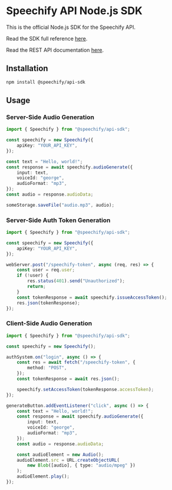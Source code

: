 # Speechify API Node.js SDK

This is the official Node.js SDK for the Speechify API.

Read the SDK full reference [here](https://speechifyinc.github.io/speechify-api-sdks/nodejs).

Read the REST API documentation [here](https://docs.sws.speechify.com/docs/overview).

## Installation

```bash
npm install @speechify/api-sdk
```

## Usage

### Server-Side Audio Generation

```typescript
import { Speechify } from "@speechify/api-sdk";

const speechify = new Speechify({
	apiKey: "YOUR_API_KEY",
});

const text = "Hello, world!";
const response = await speechify.audioGenerate({
	input: text,
	voiceId: "george",
	audioFormat: "mp3",
});
const audio = response.audioData;

someStorage.saveFile("audio.mp3", audio);
```

### Server-Side Auth Token Generation

```typescript
import { Speechify } from "@speechify/api-sdk";

const speechify = new Speechify({
	apiKey: "YOUR_API_KEY",
});

webServer.post("/speechify-token", async (req, res) => {
	const user = req.user;
	if (!user) {
		res.status(401).send("Unauthorized");
		return;
	}
	const tokenResponse = await speechify.issueAccessToken();
	res.json(tokenResponse);
});
```

### Client-Side Audio Generation

```typescript
import { Speechify } from "@speechify/api-sdk";

const speechify = new Speechify();

authSystem.on("login", async () => {
	const res = await fetch("/speechify-token", {
		method: "POST",
	});
	const tokenResponse = await res.json();

	speechify.setAccessToken(tokenResponse.accessToken);
});

generateButton.addEventListener("click", async () => {
	const text = "Hello, world!";
	const response = await speechify.audioGenerate({
		input: text,
		voiceId: "george",
		audioFormat: "mp3",
	});
	const audio = response.audioData;

	const audioElement = new Audio();
	audioElement.src = URL.createObjectURL(
		new Blob([audio], { type: "audio/mpeg" })
	);
	audioElement.play();
});
```
